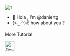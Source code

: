![1](https://user-images.githubusercontent.com/87335182/162678136-4810fcfe-df83-4d3a-ab77-92ee86a5d1dc.jpg)
- 👋 Hola , I’m @daniertg
- (>‿◠)✌ how about you ?


More Tutorial 

<a href="https://medium.com/@febriandani00"><img src="https://i.postimg.cc/NFSQF6YD/download-1.png" alt="Description when image is not found" width="30" height="30"></a>
